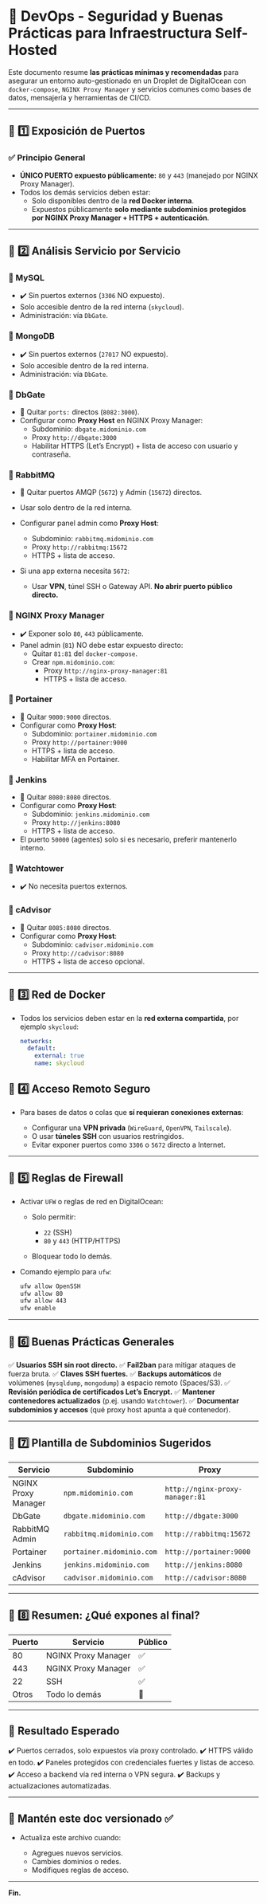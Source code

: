 # 📌 DevOps - Seguridad y Buenas Prácticas para Infraestructura Self-Hosted

Este documento resume **las prácticas mínimas y recomendadas** para asegurar un entorno auto-gestionado en un Droplet de DigitalOcean con `docker-compose`, `NGINX Proxy Manager` y servicios comunes como bases de datos, mensajería y herramientas de CI/CD.

---

## 🚩 1️⃣ Exposición de Puertos

### ✅ Principio General

- **ÚNICO PUERTO expuesto públicamente:** `80` y `443` (manejado por NGINX Proxy Manager).
- Todos los demás servicios deben estar:
  - Solo disponibles dentro de la **red Docker interna**.
  - Expuestos públicamente **solo mediante subdominios protegidos por NGINX Proxy Manager + HTTPS + autenticación**.

---

## 🚩 2️⃣ Análisis Servicio por Servicio

### 🔹 MySQL
- ✔️ Sin puertos externos (`3306` NO expuesto).
- Solo accesible dentro de la red interna (`skycloud`).
- Administración: vía `DbGate`.

### 🔹 MongoDB
- ✔️ Sin puertos externos (`27017` NO expuesto).
- Solo accesible dentro de la red interna.
- Administración: vía `DbGate`.

### 🔹 DbGate
- 📌 Quitar `ports:` directos (`8082:3000`).
- Configurar como **Proxy Host** en NGINX Proxy Manager:
  - Subdominio: `dbgate.midominio.com`
  - Proxy `http://dbgate:3000`
  - Habilitar HTTPS (Let’s Encrypt) + lista de acceso con usuario y contraseña.

### 🔹 RabbitMQ
- 📌 Quitar puertos AMQP (`5672`) y Admin (`15672`) directos.
- Usar solo dentro de la red interna.
- Configurar panel admin como **Proxy Host**:
  - Subdominio: `rabbitmq.midominio.com`
  - Proxy `http://rabbitmq:15672`
  - HTTPS + lista de acceso.

- Si una app externa necesita `5672`:
  - Usar **VPN**, túnel SSH o Gateway API. **No abrir puerto público directo.**

### 🔹 NGINX Proxy Manager
- ✔️ Exponer solo `80`, `443` públicamente.
- Panel admin (`81`) NO debe estar expuesto directo:
  - Quitar `81:81` del `docker-compose`.
  - Crear `npm.midominio.com`:
    - Proxy `http://nginx-proxy-manager:81`
    - HTTPS + lista de acceso.

### 🔹 Portainer
- 📌 Quitar `9000:9000` directos.
- Configurar como **Proxy Host**:
  - Subdominio: `portainer.midominio.com`
  - Proxy `http://portainer:9000`
  - HTTPS + lista de acceso.
  - Habilitar MFA en Portainer.

### 🔹 Jenkins
- 📌 Quitar `8080:8080` directos.
- Configurar como **Proxy Host**:
  - Subdominio: `jenkins.midominio.com`
  - Proxy `http://jenkins:8080`
  - HTTPS + lista de acceso.
- El puerto `50000` (agentes) solo si es necesario, preferir mantenerlo interno.

### 🔹 Watchtower
- ✔️ No necesita puertos externos.

### 🔹 cAdvisor
- 📌 Quitar `8085:8080` directos.
- Configurar como **Proxy Host**:
  - Subdominio: `cadvisor.midominio.com`
  - Proxy `http://cadvisor:8080`
  - HTTPS + lista de acceso opcional.

---

## 🚩 3️⃣ Red de Docker

- Todos los servicios deben estar en la **red externa compartida**, por ejemplo `skycloud`:
  ```yaml
  networks:
    default:
      external: true
      name: skycloud

## 🚩 4️⃣ Acceso Remoto Seguro

* Para bases de datos o colas que **sí requieran conexiones externas**:

  * Configurar una **VPN privada** (`WireGuard`, `OpenVPN`, `Tailscale`).
  * O usar **túneles SSH** con usuarios restringidos.
  * Evitar exponer puertos como `3306` o `5672` directo a Internet.

---

## 🚩 5️⃣ Reglas de Firewall

* Activar `UFW` o reglas de red en DigitalOcean:

  * Solo permitir:

    * `22` (SSH)
    * `80` y `443` (HTTP/HTTPS)
  * Bloquear todo lo demás.

* Comando ejemplo para `ufw`:

  ```bash
  ufw allow OpenSSH
  ufw allow 80
  ufw allow 443
  ufw enable
  ```

---

## 🚩 6️⃣ Buenas Prácticas Generales

✅ **Usuarios SSH sin root directo.**
✅ **Fail2ban** para mitigar ataques de fuerza bruta.
✅ **Claves SSH fuertes.**
✅ **Backups automáticos** de volúmenes (`mysqldump`, `mongodump`) a espacio remoto (Spaces/S3).
✅ **Revisión periódica de certificados Let’s Encrypt.**
✅ **Mantener contenedores actualizados** (p.ej. usando `Watchtower`).
✅ **Documentar subdominios y accesos** (qué proxy host apunta a qué contenedor).

---

## 🚩 7️⃣ Plantilla de Subdominios Sugeridos

| Servicio            | Subdominio                | Proxy                           |
| ------------------- | ------------------------- | ------------------------------- |
| NGINX Proxy Manager | `npm.midominio.com`       | `http://nginx-proxy-manager:81` |
| DbGate              | `dbgate.midominio.com`    | `http://dbgate:3000`            |
| RabbitMQ Admin      | `rabbitmq.midominio.com`  | `http://rabbitmq:15672`         |
| Portainer           | `portainer.midominio.com` | `http://portainer:9000`         |
| Jenkins             | `jenkins.midominio.com`   | `http://jenkins:8080`           |
| cAdvisor            | `cadvisor.midominio.com`  | `http://cadvisor:8080`          |

---

## 🚩 8️⃣ Resumen: ¿Qué expones al final?

| Puerto | Servicio            | Público |
| ------ | ------------------- | ------- |
| 80     | NGINX Proxy Manager | ✅       |
| 443    | NGINX Proxy Manager | ✅       |
| 22     | SSH                 | ✅       |
| Otros  | Todo lo demás       | 🚫      |

---

## 🚀 Resultado Esperado

✔️ Puertos cerrados, solo expuestos vía proxy controlado.
✔️ HTTPS válido en todo.
✔️ Paneles protegidos con credenciales fuertes y listas de acceso.
✔️ Acceso a backend vía red interna o VPN segura.
✔️ Backups y actualizaciones automatizadas.

---

## 🏁 Mantén este doc versionado ✅

* Actualiza este archivo cuando:

  * Agregues nuevos servicios.
  * Cambies dominios o redes.
  * Modifiques reglas de acceso.

---

**Fin.**
